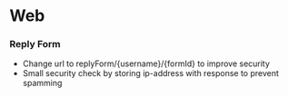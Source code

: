 # Web

### Reply Form
- Change url to replyForm/{username}/{formId} to improve security
- Small security check by storing ip-address with response to prevent spamming